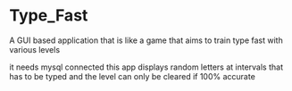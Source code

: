 # Type_Fast
A GUI based application that is like a game that aims to train type fast with various levels 

it needs mysql connected 
this app displays random letters at intervals that has to be typed 
and the level can only be cleared if 100% accurate 

